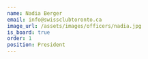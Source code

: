 ```yaml
---
name: Nadia Berger
email: info@swissclubtoronto.ca
image_url: /assets/images/officers/nadia.jpg
is_board: true
order: 1
position: President
---
```


